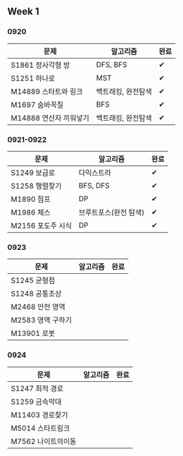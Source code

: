 ## Week 1
### 0920
|문제|알고리즘|완료|
|-|-|-|
|S1861 정사각형 방|DFS, BFS|✔|
|S1251 하나로|MST|✔|
|M14889 스타트와 링크|백트래킹, 완전탐색|✔|
|M1697 숨바꼭질|BFS|✔|
|M14888 연산자 끼워넣기|백트래킹, 완전탐색|✔|

### 0921-0922
|문제|알고리즘|완료|
|-|-|-|
|S1249 보급로|다익스트라|✔|
|S1258 행렬찾기|BFS, DFS|✔|
|M1890 점프|DP|✔|
|M1986 체스|브루트포스(완전 탐색)|✔|
|M2156 포도주 시식|DP|✔|

### 0923
|문제|알고리즘|완료|
|-|-|-|
|S1245 균형점|||
|S1248 공통조상|||
|M2468 안전 영역|||
|M2583 영역 구하기|||
|M13901 로봇|||

### 0924
|문제|알고리즘|완료|
|-|-|-|
|S1247 최적 경로|||
|S1259 금속막대|||
|M11403 경로찾기|||
|M5014 스타트링크|||
|M7562 나이트의이동|||
